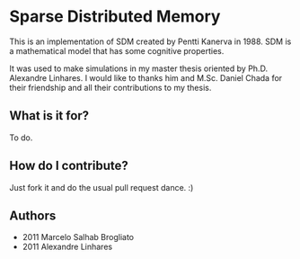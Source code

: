 Sparse Distributed Memory
=========================

This is an implementation of SDM created by Pentti Kanerva in 1988. SDM is a mathematical model that has some cognitive properties.

It was used to make simulations in my master thesis oriented by Ph.D. Alexandre Linhares. I would like to thanks him and M.Sc. Daniel Chada for their friendship and all their contributions to my thesis.

What is it for?
---------------

To do.

How do I contribute?
--------------------

Just fork it and do the usual pull request dance. :)

Authors
-------

* 2011 Marcelo Salhab Brogliato
* 2011 Alexandre Linhares
